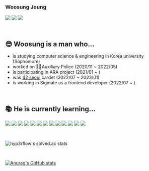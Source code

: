 ### Woosung Joung
<a href="https://instagram.com/mung3477" target="_blank"><img src="https://img.shields.io/badge/instagram-E4405F?style=flat-square&logo=Instagram&logoColor=white"/></a>
<a href="https://blog.naver.com/mung3477" target="_blank"><img src="https://img.shields.io/badge/NAVER Blog-03C75A?style=flat-square&logo=Naver&logoColor=white"/></a>
<a href="https://42seoul.kr/seoul42/main/view" target="_blank"><img src="https://img.shields.io/badge/42 Seoul-000000?style=flat-square&logo=42&logoColor=white"/></a>


<br/>

## 😎 Woosung is a man who...

- is studying computer science & engineering in Korea university (Sophomore)
- worked on <a href="https://ap.police.go.kr/ap/main.do" target="_blank" title="대한민국 의무경찰" style="text-decoration: none">👨‍✈️Auxiliary Police</a> (2020/11 ~ 2022/05)
- is participating in <a href="https://aradatabase-ba6d4.web.app" target="_blank" style="text-decoration: none">ARA</a> project (2021/01 ~ )
- was <a href="https://42seoul.kr/seoul42/main/view" target="_blank">42 seoul</a> cardet (2022/07 ~ 2023/01)
- is working in <a href="https://www.sigmate.io/" target="_blank" style="text-decoration: none">Sigmate</a> as a frontend developer (2022/07 ~ )

<br/>

## 📚 He is currently learning...
<a href="https://www.electronjs.org/" target="_blank"><img src="https://img.shields.io/badge/Electron-47848F?style=flat-square&logo=Electron&logoColor=white"/></a>
<a href="https://developer.mozilla.org/ko/docs/Web/JavaScript" target="_blank"><img src="https://img.shields.io/badge/JavaScript-F7DF1E?style=flat-square&logo=Javascript&logoColor=white"/></a>
<a href="https://www.typescriptlang.org/" target="_blank"><img src="https://img.shields.io/badge/TypeScript-3178C6?style=flat-square&logo=Typescript&logoColor=white"/></a>
<a href="https://ko.reactjs.org/" target="_blank"><img src="https://img.shields.io/badge/React-61DAFB?style=flat-square&logo=React&logoColor=white"/></a>
<a href="https://nodejs.org/ko/" target="_blank"><img src="https://img.shields.io/badge/Node.js-339933?style=flat-square&logo=Node.js&logoColor=white"/></a>
<a href="https://ko.redux.js.org" target="_blank"><img src="https://img.shields.io/badge/Redux-764ABC?style=flat-square&logo=Redux&logoColor=white"/></a>
<a href="https://firebase.google.com/?gclid=EAIaIQobChMI9rWd58_R9AIVihBgCh3xAwxMEAAYASAAEgKdUfD_BwE&gclsrc=aw.ds" target="_blank"><img src="https://img.shields.io/badge/Firebase-FFCA28?style=flat-square&logo=Firebase&logoColor=white"/></a>
<a href="https://webrtc.org/" target="_blank"><img src="https://img.shields.io/badge/WebRTC-333333?style=flat-square&logo=WebRTC&logoColor=white"/></a>
<a href="https://www.cplusplus.com/" target="_blank"><img src="https://img.shields.io/badge/C++-00599C?style=flat-square&logo=C%2B%2B&logoColor=white"/></a>
<a href="https://www.python.org/" target="_blank"><img src="https://img.shields.io/badge/Python-3776AB?style=flat-square&logo=Python&logoColor=white"/></a>
<a href="https://docs.microsoft.com/ko-kr/cpp/c-language/?view=msvc-170" target="_blank"><img src="https://img.shields.io/badge/C-A8B9CC?style=flat-square&logo=C&logoColor=white"/></a>
<a href="https://svelte.dev/" target="_blank"><img src="https://img.shields.io/badge/Svelte-FF3E00?style=flat-square&logo=Svelte&logoColor=white"/></a>
<a href="https://nextjs.org" target="_blank"><img src="https://img.shields.io/badge/Next.js-000000?style=flat-square&logo=Next.js&logoColor=white"/></a>

<br/>

![hyp3rflow's solved.ac stats](https://github-readme-solvedac.hyp3rflow.vercel.app/api/?handle=mung3477)

<br/>

[![Anurag's GitHub stats](https://github-readme-stats.vercel.app/api?username=mung3477&theme=vue)](https://github.com/anuraghazra/github-readme-stats)
